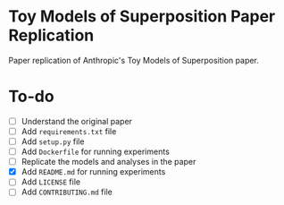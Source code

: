 # Toy Models of Superposition Paper Replication 

Paper replication of Anthropic's Toy Models of Superposition paper. 

# To-do

- [ ] Understand the original paper 
- [ ] Add `requirements.txt` file
- [ ] Add `setup.py` file
- [ ] Add `Dockerfile` for running experiments
- [ ] Replicate the models and analyses in the paper
- [x] Add `README.md` for running experiments
- [ ] Add `LICENSE` file
- [ ] Add `CONTRIBUTING.md` file
